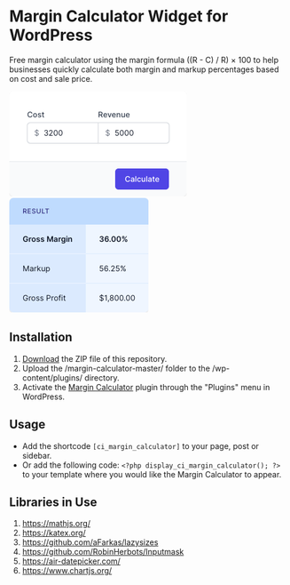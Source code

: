 # Margin Calculator Widget for WordPress

Free margin calculator using the margin formula ((R - C) / R) × 100 to help businesses quickly calculate both margin and markup percentages based on cost and sale price.

![Margin Calculator Input Form](/assets/images/screenshot-1.png "Margin Calculator Input Form")
![Margin Calculator Calculation Results](/assets/images/screenshot-2.png "Margin Calculator Calculation Results")

## Installation

1. [Download](https://github.com/pub-calculator-io/margin-calculator/archive/refs/heads/master.zip) the ZIP file of this repository.
2. Upload the /margin-calculator-master/ folder to the /wp-content/plugins/ directory.
3. Activate the [Margin Calculator](https://www.calculator.io/margin-calculator/ "Margin Calculator Homepage") plugin through the "Plugins" menu in WordPress.

## Usage
* Add the shortcode `[ci_margin_calculator]` to your page, post or sidebar.
* Or add the following code: `<?php display_ci_margin_calculator(); ?>` to your template where you would like the Margin Calculator to appear.

## Libraries in Use
1. https://mathjs.org/
2. https://katex.org/
3. https://github.com/aFarkas/lazysizes
4. https://github.com/RobinHerbots/Inputmask
5. https://air-datepicker.com/
6. https://www.chartjs.org/
